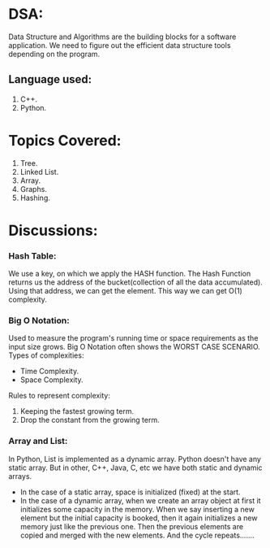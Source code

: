 # DSA: 
Data Structure and Algorithms are the building blocks for a software application. We need to figure out the efficient data structure tools depending on the program.

## Language used:
1. C++.
2. Python.

# Topics Covered:
1. Tree.
2. Linked List.
3. Array.
4. Graphs.
5. Hashing.

# Discussions:
### Hash Table:
We use a key, on which we apply the HASH function. The Hash Function returns us the address of 
the bucket(collection of all the data accumulated). Using that address, we can get the element.
This way we can get O(1) complexity.

### Big O Notation:
Used to measure the program's running time or space requirements as the input size grows. Big O Notation often shows the WORST CASE SCENARIO.
Types of complexities:
- Time Complexity.
- Space Complexity.
  
Rules to represent complexity:
1. Keeping the fastest growing term.
2. Drop the constant from the growing term.

### Array and List:
In Python, List is implemented as a dynamic array. Python doesn't have any static array. But in other, C++, Java, C, etc we have both static and dynamic arrays. 
- In the case of a static array, space is initialized (fixed) at the start. 
- In the case of a dynamic array, when we create an array object at first it initializes some capacity in the memory. When we say inserting a new element but the initial capacity is booked, then it again initializes a new memory just like the previous one. Then the previous elements are copied and merged with the new elements. And the cycle repeats.......

